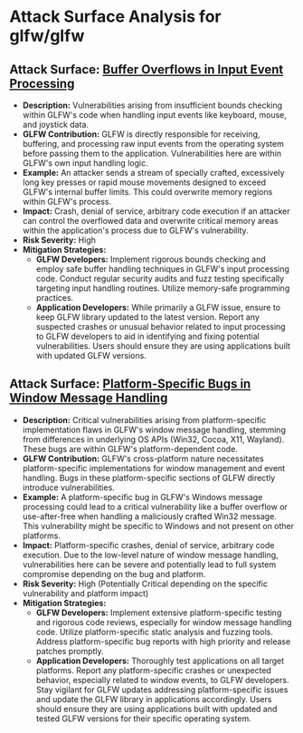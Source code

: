 # Attack Surface Analysis for glfw/glfw

## Attack Surface: [Buffer Overflows in Input Event Processing](./attack_surfaces/buffer_overflows_in_input_event_processing.md)

*   **Description:** Vulnerabilities arising from insufficient bounds checking within GLFW's code when handling input events like keyboard, mouse, and joystick data.
*   **GLFW Contribution:** GLFW is directly responsible for receiving, buffering, and processing raw input events from the operating system before passing them to the application.  Vulnerabilities here are within GLFW's own input handling logic.
*   **Example:** An attacker sends a stream of specially crafted, excessively long key presses or rapid mouse movements designed to exceed GLFW's internal buffer limits. This could overwrite memory regions within GLFW's process.
*   **Impact:** Crash, denial of service, arbitrary code execution if an attacker can control the overflowed data and overwrite critical memory areas within the application's process due to GLFW's vulnerability.
*   **Risk Severity:** High
*   **Mitigation Strategies:**
    *   **GLFW Developers:** Implement rigorous bounds checking and employ safe buffer handling techniques in GLFW's input processing code. Conduct regular security audits and fuzz testing specifically targeting input handling routines. Utilize memory-safe programming practices.
    *   **Application Developers:** While primarily a GLFW issue, ensure to keep GLFW library updated to the latest version. Report any suspected crashes or unusual behavior related to input processing to GLFW developers to aid in identifying and fixing potential vulnerabilities. Users should ensure they are using applications built with updated GLFW versions.

## Attack Surface: [Platform-Specific Bugs in Window Message Handling](./attack_surfaces/platform-specific_bugs_in_window_message_handling.md)

*   **Description:** Critical vulnerabilities arising from platform-specific implementation flaws in GLFW's window message handling, stemming from differences in underlying OS APIs (Win32, Cocoa, X11, Wayland). These bugs are within GLFW's platform-dependent code.
*   **GLFW Contribution:** GLFW's cross-platform nature necessitates platform-specific implementations for window management and event handling. Bugs in these platform-specific sections of GLFW directly introduce vulnerabilities.
*   **Example:** A platform-specific bug in GLFW's Windows message processing could lead to a critical vulnerability like a buffer overflow or use-after-free when handling a maliciously crafted Win32 message. This vulnerability might be specific to Windows and not present on other platforms.
*   **Impact:** Platform-specific crashes, denial of service, arbitrary code execution. Due to the low-level nature of window message handling, vulnerabilities here can be severe and potentially lead to full system compromise depending on the bug and platform.
*   **Risk Severity:** High (Potentially Critical depending on the specific vulnerability and platform impact)
*   **Mitigation Strategies:**
    *   **GLFW Developers:** Implement extensive platform-specific testing and rigorous code reviews, especially for window message handling code. Utilize platform-specific static analysis and fuzzing tools. Address platform-specific bug reports with high priority and release patches promptly.
    *   **Application Developers:** Thoroughly test applications on all target platforms. Report any platform-specific crashes or unexpected behavior, especially related to window events, to GLFW developers. Stay vigilant for GLFW updates addressing platform-specific issues and update the GLFW library in applications accordingly. Users should ensure they are using applications built with updated and tested GLFW versions for their specific operating system.


